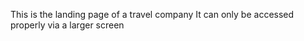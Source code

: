 This is the landing page  of a travel company
It can only be accessed properly via a larger screen 
